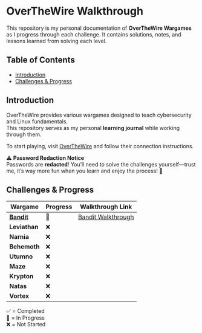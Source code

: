 # OverTheWire Walkthrough 

This repository is my personal documentation of **OverTheWire Wargames** as I progress through each challenge. It contains solutions, notes, and lessons learned from solving each level.

## Table of Contents

- [Introduction](#introduction)
- [Challenges & Progress](#challenges--progress)

## Introduction

OverTheWire provides various wargames designed to teach cybersecurity and Linux fundamentals.  
This repository serves as my personal **learning journal** while working through them.

To start playing, visit [OverTheWire](https://overthewire.org/wargames/) and follow their connection instructions.  

⚠️ **Password Redaction Notice**  
Passwords are **redacted**! You’ll need to solve the challenges yourself—trust me, it’s way more fun when you learn and enjoy the process! 🎉

## Challenges & Progress

|    Wargame    |      Progress    | Walkthrough Link               |
|---------------|------------------|--------------------------------|
| [**Bandit**](https://overthewire.org/wargames/bandit/)    |        🚧        | [Bandit Walkthrough](bandit/)  |
| **Leviathan** |        ❌        |                                |
| **Narnia**    |        ❌        |                                |
| **Behemoth**  |        ❌        |                                |
| **Utumno**    |        ❌        |                                |
| **Maze**      |        ❌        |                                | 
| **Krypton**   |        ❌        |                                |
| **Natas**     |        ❌        |                                |
| **Vortex**    |        ❌        |                                |

✅ = Completed  <br>
🚧 = In Progress <br>
❌ = Not Started  <br>
